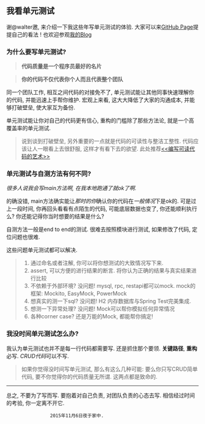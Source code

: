 我看单元测试
-------------

谢@walter邀, 来介绍一下我这些年写单元测试的体验. 大家可以来[GitHub Page](https://github.com/WalterInSH/unit-testing)提提自己的看法 !  也欢迎参观[我的Blog](http://zhwbqd.github.io/)

### 为什么要写单元测试?

> **代码质量是一个程序员最好的名片** 

> **你的代码不仅代表你个人而且代表整个团队**

同一个团队工作, 相互之间代码的对接免不了, 单元测试能让其他同事快速理解你的代码, 并能迅速上手帮你维护. 宏观上来看, 这大大降低了大家的沟通成本, 并能够打破壁垒, 使大家互为备份. 

单元测试能让你对自己的代码更有信心, 重构的门槛除了那些方法论, 就是一个高覆盖率的单元测试. 

> 说到谈到打破壁垒, 另外重要的一点就是代码的可读性与整洁工整性. 代码应该让人一眼看上去很舒服, 这样才有看下去的欲望. 此处推荐[<<编写可读代码的艺术>>](http://book.douban.com/subject/10797189/) 

### 单元测试与自测方法有何不同?

*很多人说我会写main方法啊, 在我本地跑通了就ok了啊.*

的确没错, main方法确实能让*那时的你*确认你的代码在*一般情况*下是ok的. 可是过上一段时间, 你再回头看看有点陌生的代码, 可能底层数据也变了, 你还能顺利执行么? 你还能记得你当时想要的结果是什么?

自测方法一般是end to end的测试. 很难去按照模块进行测试, 如果修改了代码, 定位问题也很难.

这些问题单元测试都可以解决. 

> 1. 通过命名或者注解, 你可以将你想测试的大致情况写下来.
> 2. assert, 可以方便的进行结果的断言. 将你认为正确的结果与真实结果进行比较
> 3. 不依赖于外部环境? 没问题! mysql, rpc, restapi都可以mock. mock的框架: Mockito, EasyMock, PowerMock
> 4. 想真实的测一下sql? 没问题! H2 内存数据库与Spring Test完美集成. 
> 5. 想测一下异常处理? 没问题! Mock可以帮你模拟任何异常情况
> 6. 各种corner case? 还是万能的Mock, 都能帮你搞定!

### 我没时间单元测试怎么办?

我认为单元测试也并不是每一行代码都需要写. 还是抓住那个要领. **关键路径**, **重构** 必写. *CRUD代码*可以不写. 

> 如果你觉得没时间写单元测试, 那么有这么几种可能: 要么你只写CRUD简单代码, 要不你觉得你的代码质量无所谓. 这两点都是致命的.

-------------

总之, 不要为了写而写. 要抱着对自己负责, 对团队负责的心态去写. 相信经过时间的考验, 你一定离不开它.

                    2015年11月6日夜于家中.